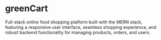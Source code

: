 # greenCart
Full-stack online food shopping platform built with the MERN stack, featuring a responsive user interface, seamless shopping experience, and robust backend functionality for managing products, orders, and users.
